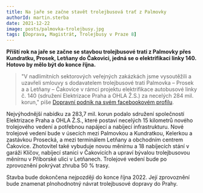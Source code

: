 ```yaml
---
title: Na jaře se začne stavět trolejbusová trať z Palmovky
authorId: martin.sterba
date: 2021-12-22
image: posts/palmovka-trolejbusy.jpg
tags: [Doprava, Magistrát, Trolejbusy v Praze 8]
---
```


**Příští rok na jaře se začne se stavbou trolejbusové trati z Palmovky přes Kundratku, Prosek, Letňany do Čakovici, jedná se o elektrifikaci linky 140. Hotovo by mělo být do konce října.**

>"V nadlimitních sektorových veřejných zakázkách jsme vysoutěžili a uzavřeli smlouvy s dodavatelem trolejbusové trati Palmovka – Prosek a a Letňany – Čakovice v rámci projektu elektrifikace autobusové linky č. 140 (sdružení Elektrizace Praha a OHLA Ž.S.) za necelých 284 mil. korun," píše [Dopravní podnik na svém facebookovém profilu](https://www.facebook.com/519448214811701/posts/4634635416626273/?d=n).

Nejvýhodnější nabídku za 283,7 mil. korun podalo sdružení společností Elektrizace Praha a OHLA Ž.S., které postaví necelých 15 kilometrů nového trolejového vedení a potřebnou napájecí a nabíjecí infrastrukturu. Nové trolejové vedení bude v úsecích mezi Palmovkou a Kundratkou, Kelerkou a zastávkou Prosecká, a mezi terminálem Letňany a obchodním centrem Čakovice. Zhotovitel také vybuduje novou měnírnu a 18 nabíjecích stání v garáži Klíčov, nabíjecí stanici v Čakovicích a upraví bývalou trolejbusovou měnírnu v Příborské ulici v Letňanech. Trolejové vedení bude po zprovoznění pokrývat zhruba 50 % trasy. 

Stavba bude dokončena nejpozději do konce října 2022. Její zprovoznění bude znamenat plnohodnotný návrat trolejbusové dopravy do Prahy.
